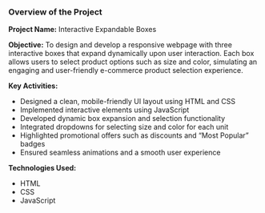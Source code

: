 ### **Overview of the Project**

**Project Name:**
Interactive Expandable Boxes

**Objective:**
To design and develop a responsive webpage with three interactive boxes that expand dynamically upon user interaction. 
Each box allows users to select product options such as size and color, simulating an engaging and user-friendly e-commerce product selection experience.

**Key Activities:**

* Designed a clean, mobile-friendly UI layout using HTML and CSS
* Implemented interactive elements using JavaScript
* Developed dynamic box expansion and selection functionality
* Integrated dropdowns for selecting size and color for each unit
* Highlighted promotional offers such as discounts and “Most Popular” badges
* Ensured seamless animations and a smooth user experience

**Technologies Used:**

* HTML 
* CSS 
* JavaScript 

